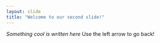```yaml
---
layout: slide
title: "Welcome to our second slide!"
---
```

*Something cool is written here*
Use the left arrow to go back!